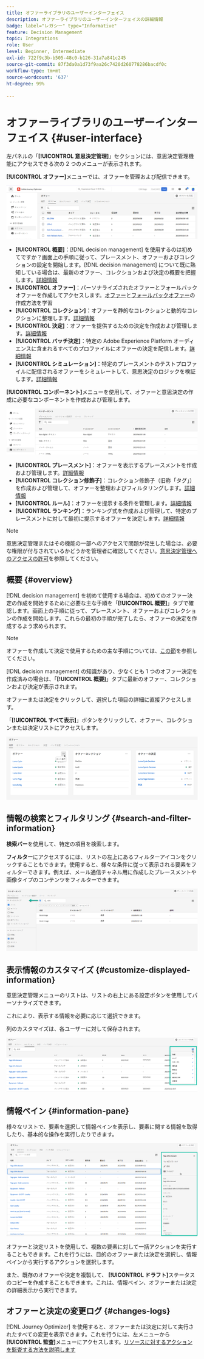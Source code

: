 ```yaml
---
title: オファーライブラリのユーザーインターフェイス
description: オファーライブラリのユーザーインターフェイスの詳細情報
badge: label="レガシー" type="Informative"
feature: Decision Management
topic: Integrations
role: User
level: Beginner, Intermediate
exl-id: 722f9c3b-b505-48c0-b126-31a7a841c245
source-git-commit: 87f3da0a1d73f9aa26c7420d260778286bacdf0c
workflow-type: tm+mt
source-wordcount: '637'
ht-degree: 99%

---
```


# オファーライブラリのユーザーインターフェイス {#user-interface}

左パネルの「**[!UICONTROL 意思決定管理]**」セクションには、意思決定管理機能にアクセスできる次の 2 つのメニューが表示されます。

**[!UICONTROL オファー]**&#x200B;メニューでは、オファーを管理および配信できます。


![](../assets/offers_menu.png)

* **[!UICONTROL 概要]**：[!DNL decision management] を使用するのは初めてですか？画面上の手順に従って、プレースメント、オファーおよびコレクションの設定を開始します。[!DNL decision management] について既に熟知している場合は、最新のオファー、コレクションおよび決定の概要を把握します。[詳細情報](#overview)
* **[!UICONTROL オファー]**：パーソナライズされたオファーとフォールバックオファーを作成してアクセスします。[オファー](../offer-library/creating-personalized-offers.md)と[フォールバックオファー](../offer-library/creating-fallback-offers.md)の作成方法を学習
* **[!UICONTROL コレクション]**：オファーを静的なコレクションと動的なコレクションに整理します。[詳細情報](../offer-library/creating-collections.md)
* **[!UICONTROL 決定]**：オファーを提供するための決定を作成および管理します。[詳細情報](../offer-activities/create-offer-activities.md)
* **[!UICONTROL バッチ決定]**：特定の Adobe Experience Platform オーディエンスに含まれるすべてのプロファイルにオファーの決定を配信します。[詳細情報](../batch-delivery.md)
* **[!UICONTROL シミュレーション]**：特定のプレースメントのテストプロファイルに配信されるオファーをシミュレートして、意思決定のロジックを検証します。[詳細情報](../offer-activities/simulation.md)

**[!UICONTROL コンポーネント]**&#x200B;メニューを使用して、オファーと意思決定の作成に必要なコンポーネントを作成および管理します。

![](../assets/offer_activities.png)

* **[!UICONTROL プレースメント]**：オファーを表示するプレースメントを作成および管理します。[詳細情報](../offer-library/creating-placements.md)
* **[!UICONTROL コレクション修飾子]**：コレクション修飾子（旧称「タグ」）を作成および管理して、オファーを整理およびフィルタリングします。[詳細情報](../offer-library/creating-tags.md)
* **[!UICONTROL ルール]**：オファーを提示する条件を管理します。[詳細情報](../offer-library/creating-decision-rules.md)
* **[!UICONTROL ランキング]**：ランキング式を作成および管理して、特定のプレースメントに対して最初に提示するオファーを決定します。[詳細情報](../ranking/create-ranking-formulas.md)

>[!NOTE]
>
>意思決定管理またはその機能の一部へのアクセスで問題が発生した場合は、必要な権限が付与されているかどうかを管理者に確認してください。[意思決定管理へのアクセスの許可](starting-offer-decisioning.md#granting-acess-to-decision-management)を参照してください。

## 概要 {#overview}

[!DNL decision management] を初めて使用する場合は、初めてのオファー決定の作成を開始するために必要な主な手順を「**[!UICONTROL 概要]**」タブで確認します。画面上の手順に従って、プレースメント、オファーおよびコレクションの作成を開始します。これらの最初の手順が完了したら、オファーの決定を作成するよう求められます。

>[!NOTE]
>
>オファーを作成して決定で使用するための主な手順については、[この節](../offer-library/key-steps.md)を参照してください。

[!DNL decision management] の知識があり、少なくとも 1 つのオファー決定を作成済みの場合は、「**[!UICONTROL 概要]**」タブに最新のオファー、コレクションおよび決定が表示されます。

オファーまたは決定をクリックして、選択した項目の詳細に直接アクセスします。

「**[!UICONTROL すべて表示]**」ボタンをクリックして、オファー、コレクションまたは決定リストにアクセスします。

![](../assets/overview_view-all.png)

## 情報の検索とフィルタリング {#search-and-filter-information}

**検索バー**&#x200B;を使用して、特定の項目を検索します。

**フィルター**&#x200B;にアクセスするには、リストの左上にあるフィルターアイコンをクリックすることもできます。使用すると、様々な条件に従って表示される要素をフィルターできます。例えば、メール通信チャネル用に作成したプレースメントや画像タイプのコンテンツをフィルターできます。

![](../assets/filters.png)

## 表示情報のカスタマイズ {#customize-displayed-information}

意思決定管理メニューのリストは、リストの右上にある設定ボタンを使用してパーソナライズできます。


これにより、表示する情報を必要に応じて選択できます。

列のカスタマイズは、各ユーザーに対して保存されます。

![](../assets/columns.png)

## 情報ペイン {#information-pane}

様々なリストで、要素を選択して情報ペインを表示し、要素に関する情報を取得したり、基本的な操作を実行したりできます。

![](../assets/information-pane.png)

オファーと決定リストを使用して、複数の要素に対して一括アクションを実行することもできます。これを行うには、目的のオファーまたは決定を選択し、情報ペインから実行するアクションを選択します。


また、既存のオファーや決定を複製して、 **[!UICONTROL ドラフト]**&#x200B;ステータスのコピーを作成することもできます。これは、情報ペイン、オファーまたは決定の詳細表示から実行できます。

## オファーと決定の変更ログ {#changes-logs}

[!DNL Journey Optimizer] を使用すると、オファーまたは決定に対して実行されたすべての変更を表示できます。これを行うには、左メニューから&#x200B;**[!UICONTROL 監査]**&#x200B;メニューにアクセスします。[リソースに対するアクションを監査する方法を説明します](../../privacy/audit-logs.md)
